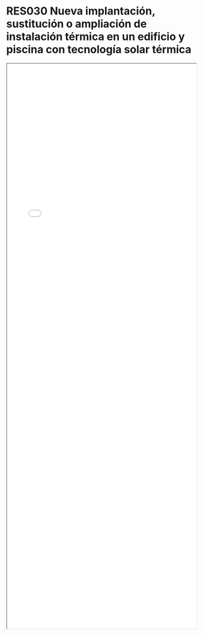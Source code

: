 
# RES030  Nueva implantación, sustitución o ampliación de instalación térmica en un edificio y piscina con tecnología solar térmica

<iframe src="../RES030  Nueva implantación, sustitución o ampliación de instalación térmica en un edificio y piscina con tecnología solar térmica.pdf" width="100%" height="1500px"></iframe>

